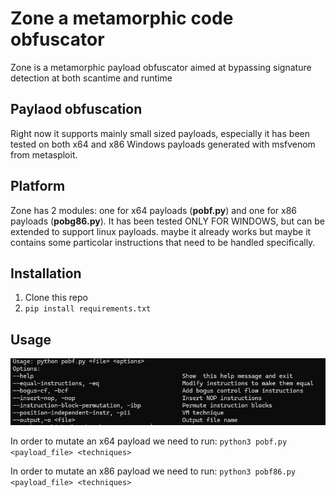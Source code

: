 # Zone a metamorphic code obfuscator
Zone is a metamorphic payload obfuscator aimed at bypassing signature detection at both scantime and runtime

## Paylaod obfuscation

Right now it supports mainly small sized payloads, especially it has been tested on both x64 and x86 Windows payloads generated with msfvenom from metasploit.

## Platform

Zone has 2 modules: one for x64 payloads (**pobf.py**) and one for x86 payloads (**pobg86.py**). It has been tested ONLY FOR WINDOWS, but can be extended to support linux payloads. maybe it already works but maybe it contains some particolar instructions that need to be handled specifically.


## Installation
1) Clone this repo
2) `pip install requirements.txt`


## Usage

![alt text](image.png)

In order to mutate an x64 payload we need to run: `python3 pobf.py <payload_file> <techniques>`

In order to mutate an x86 payload we need to run: `python3 pobf86.py <payload_file> <techniques>`